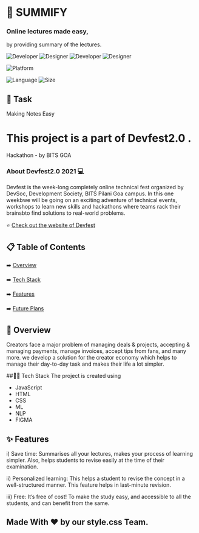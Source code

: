 
# 📖 SUMMIFY
### Online lectures  made easy,
by providing summary of the lectures.  




![Developer](https://img.shields.io/badge/developer-sprakhar11-brightgreen)
![Designer ](https://img.shields.io/badge/designer-Luckyybhagat-brightgreen)
![Developer](https://img.shields.io/badge/developer-srivasPankhuri-orange)
![Designer](https://img.shields.io/badge/developer-PragatiVerma18-orange)

![Platform](https://img.shields.io/badge/platform-Visual%20Studio%20Code-blue)


![Language](https://img.shields.io/github/languages/top/sprakhar11/Summify)
![Size](https://img.shields.io/github/repo-size/sprakhar11/Summify)
## 💬 Task 

  Making Notes Easy

# This project is a part of Devfest2.0 .
  Hackathon - by BITS GOA
  ### About Devfest2.0 2021 💻
  Devfest is the week-long completely online technical fest organized by DevSoc, Development Society, BITS Pilani Goa campus. In this one weekbwe will be going on an exciting adventure of technical events, workshops to learn new skills and hackathons where teams rack their brainsbto find solutions to real-world problems.

⭐ [Check out the website of Devfest](https://fest.devsoc.club/)


## 📋 Table of Contents
 ➡️   [Overview](#-overview)
 
 ➡️   [Tech Stack](#-tech-stack)
 
 ➡️   [Features](#-features)
 
 ➡️   [Future Plans](#-future-plans)
 

## 👦 Overview
Creators face a major problem of managing deals & projects, accepting & managing payments, manage invoices, accept tips from fans, and many more.
we develop a solution for the creator economy which helps to manage their day-to-day task
and makes their life a lot simpler.
    
##🏽‍🔧 Tech Stack
The project is created using
-  JavaScript
-  HTML
-  CSS
-  ML
-  NLP
-  FIGMA

## ✨ Features
i) Save time:
       Summarises all your lectures, makes your process of learning simpler. Also, helps students to revise easily at the time of their examination.
   
ii) Personalized learning:
      This helps a student to revise the concept in a well-structured manner. This feature helps in last-minute revision.
      
iii) Free:
      It’s free of cost! To make the study easy, and accessible to all the students, and can benefit from the same.
      




## Made With ❤️ by our style.css Team.

